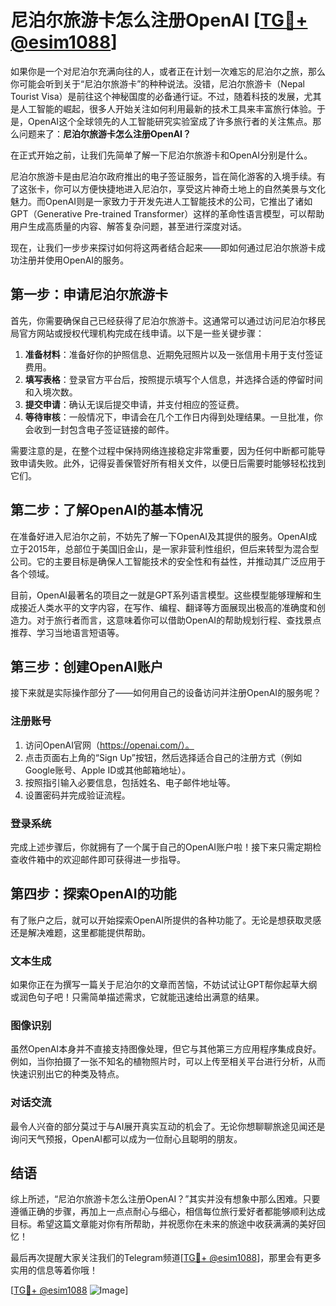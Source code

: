 # 尼泊尔旅游卡怎么注册OpenAI [[TG💪+ @esim1088](https://t.me/s/esim1088)]

如果你是一个对尼泊尔充满向往的人，或者正在计划一次难忘的尼泊尔之旅，那么你可能会听到关于“尼泊尔旅游卡”的种种说法。没错，尼泊尔旅游卡（Nepal Tourist Visa）是前往这个神秘国度的必备通行证。不过，随着科技的发展，尤其是人工智能的崛起，很多人开始关注如何利用最新的技术工具来丰富旅行体验。于是，OpenAI这个全球领先的人工智能研究实验室成了许多旅行者的关注焦点。那么问题来了：**尼泊尔旅游卡怎么注册OpenAI？**

在正式开始之前，让我们先简单了解一下尼泊尔旅游卡和OpenAI分别是什么。

尼泊尔旅游卡是由尼泊尔政府推出的电子签证服务，旨在简化游客的入境手续。有了这张卡，你可以方便快捷地进入尼泊尔，享受这片神奇土地上的自然美景与文化魅力。而OpenAI则是一家致力于开发先进人工智能技术的公司，它推出了诸如GPT（Generative Pre-trained Transformer）这样的革命性语言模型，可以帮助用户生成高质量的内容、解答复杂问题，甚至进行深度对话。

现在，让我们一步步来探讨如何将这两者结合起来——即如何通过尼泊尔旅游卡成功注册并使用OpenAI的服务。

## 第一步：申请尼泊尔旅游卡

首先，你需要确保自己已经获得了尼泊尔旅游卡。这通常可以通过访问尼泊尔移民局官方网站或授权代理机构完成在线申请。以下是一些关键步骤：

1. **准备材料**：准备好你的护照信息、近期免冠照片以及一张信用卡用于支付签证费用。
2. **填写表格**：登录官方平台后，按照提示填写个人信息，并选择合适的停留时间和入境次数。
3. **提交申请**：确认无误后提交申请，并支付相应的签证费。
4. **等待审核**：一般情况下，申请会在几个工作日内得到处理结果。一旦批准，你会收到一封包含电子签证链接的邮件。

需要注意的是，在整个过程中保持网络连接稳定非常重要，因为任何中断都可能导致申请失败。此外，记得妥善保管好所有相关文件，以便日后需要时能够轻松找到它们。

## 第二步：了解OpenAI的基本情况

在准备好进入尼泊尔之前，不妨先了解一下OpenAI及其提供的服务。OpenAI成立于2015年，总部位于美国旧金山，是一家非营利性组织，但后来转型为混合型公司。它的主要目标是确保人工智能技术的安全性和有益性，并推动其广泛应用于各个领域。

目前，OpenAI最著名的项目之一就是GPT系列语言模型。这些模型能够理解和生成接近人类水平的文字内容，在写作、编程、翻译等方面展现出极高的准确度和创造力。对于旅行者而言，这意味着你可以借助OpenAI的帮助规划行程、查找景点推荐、学习当地语言短语等。

## 第三步：创建OpenAI账户

接下来就是实际操作部分了——如何用自己的设备访问并注册OpenAI的服务呢？

### 注册账号

1. 访问OpenAI官网（https://openai.com/）。
2. 点击页面右上角的“Sign Up”按钮，然后选择适合自己的注册方式（例如Google账号、Apple ID或其他邮箱地址）。
3. 按照指引输入必要信息，包括姓名、电子邮件地址等。
4. 设置密码并完成验证流程。

### 登录系统

完成上述步骤后，你就拥有了一个属于自己的OpenAI账户啦！接下来只需定期检查收件箱中的欢迎邮件即可获得进一步指导。

## 第四步：探索OpenAI的功能

有了账户之后，就可以开始探索OpenAI所提供的各种功能了。无论是想获取灵感还是解决难题，这里都能提供帮助。

### 文本生成

如果你正在为撰写一篇关于尼泊尔的文章而苦恼，不妨试试让GPT帮你起草大纲或润色句子吧！只需简单描述需求，它就能迅速给出满意的结果。

### 图像识别

虽然OpenAI本身并不直接支持图像处理，但它与其他第三方应用程序集成良好。例如，当你拍摄了一张不知名的植物照片时，可以上传至相关平台进行分析，从而快速识别出它的种类及特点。

### 对话交流

最令人兴奋的部分莫过于与AI展开真实互动的机会了。无论你想聊聊旅途见闻还是询问天气预报，OpenAI都可以成为一位耐心且聪明的朋友。

## 结语

综上所述，“尼泊尔旅游卡怎么注册OpenAI？”其实并没有想象中那么困难。只要遵循正确的步骤，再加上一点点耐心与细心，相信每位旅行爱好者都能够顺利达成目标。希望这篇文章能对你有所帮助，并祝愿你在未来的旅途中收获满满的美好回忆！

最后再次提醒大家关注我们的Telegram频道[[TG💪+ @esim1088](https://t.me/s/esim1088)]，那里会有更多实用的信息等着你哦！

[[TG💪+ @esim1088](https://t.me/s/esim1088) ![Image](https://i.postimg.cc/4NQfJmqS/Snipaste-2025-05-13-00-14-12.png)]